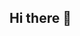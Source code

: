 ## Hi there 👋

<!--
**j0eyzz/j0eyzz** is a ✨ _special_ ✨ repository because its `README.md` (this file) appears on your GitHub profile.

Here are some ideas to get you started:


